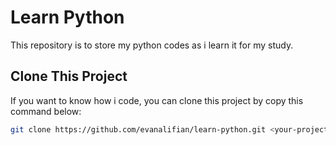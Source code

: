 # Learn Python

This repository is to store my python codes as i learn it for my study.

## Clone This Project

If you want to know how i code, you can clone this project by copy this command below:

```bash
git clone https://github.com/evanalifian/learn-python.git <your-project-name>
```